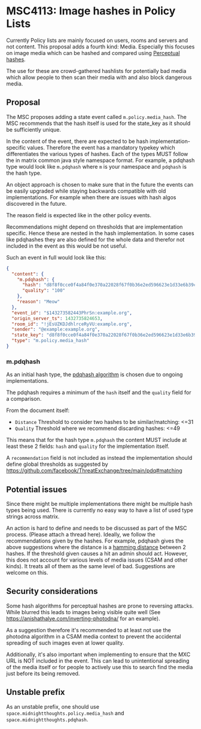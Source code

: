 # MSC4113: Image hashes in Policy Lists
Currently Policy lists are mainly focused on users, rooms and servers and not content. 
This proposal adds a fourth kind: Media. Especially this focuses on image media 
which can be hashed and compared using 
[Perceptual hashes](https://en.wikipedia.org/wiki/Perceptual_hashing).

The use for these are crowd-gathered hashlists for potentially bad media which 
allow people to then scan their media with and also block dangerous media.

## Proposal
The MSC proposes adding a state event called `m.policy.media_hash`.
The MSC recommends that the hash itself is used for the state_key as it 
should be sufficiently unique.

In the content of the event, there are expected to be hash implementation-specific 
values. Therefore the event has a mandatory typekey which differentiates the 
various types of hashes. Each of the types MUST follow the in matrix common java 
style namespace format. For example, a pdqhash type would look like `m.pdqhash` 
where `m` is your namespace and `pdqhash` is the hash type.

An object approach is chosen to make sure that in the future the events can be 
easily upgraded while staying backwards compatible with old implementations.
For example when there are issues with hash algos discovered in the future.

The reason field is expected like in the other policy events.

Recommendations might depend on thresholds that are implementation specific.
Hence these are nested in the hash implementation.
In some cases like pdqhashes they are also defined for the whole data and therefor
not included in the event as this would be not useful.

Such an event in full would look like this:

```json
{
  "content": {
    "m.pdqhash": {
      "hash": "d8f8f0cce0f4a84f0e370a22028f67f0b36e2ed596623e1d33e6b39c4e9c9b22",
      "quality": "100"
    },
    "reason": "Meow"
  },
  "event_id": "$143273582443PhrSn:example.org",
  "origin_server_ts": 1432735824653,
  "room_id": "!jEsUZKDJdhlrceRyVU:example.org",
  "sender": "@example:example.org",
  "state_key": "d8f8f0cce0f4a84f0e370a22028f67f0b36e2ed596623e1d33e6b39c4e9c9b22",
  "type": "m.policy.media_hash"
}
```

### m.pdqhash
As an initial hash type, the [pdqhash algorithm](https://github.com/facebook/ThreatExchange/tree/main/pdq) 
is chosen due to ongoing implementations.

The pdqhash requires a minimum of the `hash` itself and the `quality` field 
for a comparison.

From the document itself:
- `Distance` Threshold to consider two hashes to be similar/matching: <=31
- `Quality` Threshold where we recommend discarding hashes: <=49

This means that for the hash type `m.pdqhash` the content MUST include at 
least these 2 fields: `hash` and `quality` for the implementation itself.

A `recommendation` field is not included as instead the implementation should define
global thresholds as suggested by https://github.com/facebook/ThreatExchange/tree/main/pdq#matching

## Potential issues
Since there might be multiple implementations there might be multiple hash types 
being used. There is currently no easy way to have a list of used type strings 
across matrix.

An action is hard to define and needs to be discussed as part of the MSC process. 
(Please attach a thread here). Ideally, we follow the recommendations given by the 
hashes. For example, pdqhash gives the above suggestions where the distance is a 
[hamming distance](https://en.wikipedia.org/wiki/Hamming_distance) between 2 hashes. 
If the threshold given causes a hit an admin should act. However, this does not 
account for various levels of media issues (CSAM and other kinds). It treats all 
of them as the same level of bad. Suggestions are welcome on this. 

## Security considerations

Some hash algorithms for perceptual hashes are prone to reversing attacks. 
While blurred this leads to images being visible quite well 
(See https://anishathalye.com/inverting-photodna/ for an example).

As a suggestion therefore it's recommended to at least not use the photodna 
algorithm in a CSAM media context to prevent the accidental spreading of such 
images even at lower quality.

Additionally, it's also important when implementing to ensure that the MXC URL 
is NOT included in the event. This can lead to unintentional spreading of the 
media itself or for people to actively use this to search find the media just 
before its being removed.

## Unstable prefix
As an unstable prefix, one should use `space.midnightthoughts.policy.media_hash` 
and `space.midnightthoughts.pdqhash`.
